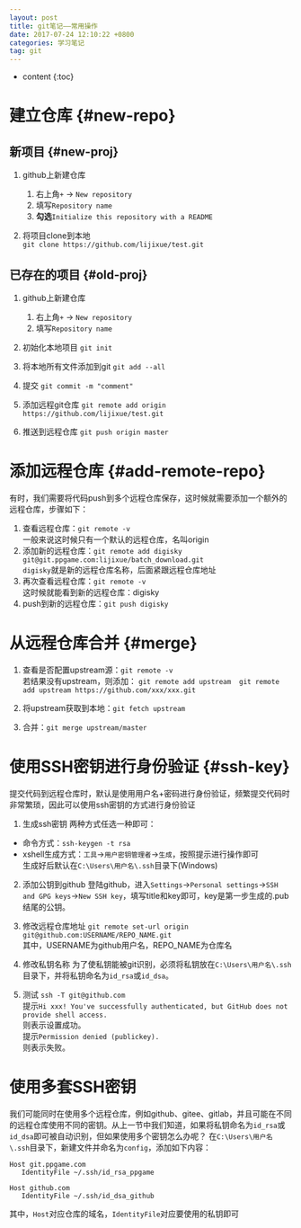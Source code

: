 ```yaml
---
layout: post
title: git笔记——常用操作
date: 2017-07-24 12:10:22 +0800
categories: 学习笔记
tag: git
---
```


* content
{:toc}


# 建立仓库 {#new-repo}
## 新项目 {#new-proj}
1. github上新建仓库
	1. 右上角`+` -> `New repository`
	2. 填写`Repository name`
	3. **勾选**`Initialize this repository with a README`

2. 将项目clone到本地<br>
`git clone https://github.com/lijixue/test.git`

## 已存在的项目 {#old-proj}
1. github上新建仓库
	1. 右上角`+` -> `New repository`
	2. 填写`Repository name`

2. 初始化本地项目
`git init`

3. 将本地所有文件添加到git
`git add --all`

4. 提交
`git commit -m "comment"`

5. 添加远程git仓库
`git remote add origin https://github.com/lijixue/test.git`

6. 推送到远程仓库
`git push origin master`

# 添加远程仓库 {#add-remote-repo}
有时，我们需要将代码push到多个远程仓库保存，这时候就需要添加一个额外的远程仓库，步骤如下：
1. 查看远程仓库：`git remote -v`
<br>一般来说这时候只有一个默认的远程仓库，名叫origin
2. 添加新的远程仓库：`git remote add digisky git@git.ppgame.com:lijixue/batch_download.git`
<br>`digisky`就是新的远程仓库名称，后面紧跟远程仓库地址
3. 再次查看远程仓库：`git remote -v`
<br>这时候就能看到新的远程仓库：digisky
4. push到新的远程仓库：`git push digisky`

# 从远程仓库合并 {#merge}
1. 查看是否配置upstream源：`git remote -v`<br>
若结果没有upstream，则添加：
```git remote add upstream  git remote add upstream https://github.com/xxx/xxx.git```

2. 将upstream获取到本地：`git fetch upstream`
3. 合并：`git merge upstream/master`

# 使用SSH密钥进行身份验证 {#ssh-key}
提交代码到远程仓库时，默认是使用用户名+密码进行身份验证，频繁提交代码时非常繁琐，因此可以使用ssh密钥的方式进行身份验证
1. 生成ssh密钥
两种方式任选一种即可：
* 命令方式：`ssh-keygen -t rsa`
* xshell生成方式：`工具`->`用户密钥管理者`->`生成`，按照提示进行操作即可<br>
生成好后默认在`C:\Users\用户名\.ssh`目录下(Windows)

2. 添加公钥到github
登陆github，进入`Settings`->`Personal settings`->`SSH and GPG keys`->`New SSH key`，填写title和key即可，key是第一步生成的.pub结尾的公钥。

3. 修改远程仓库地址
`git remote set-url origin git@github.com:USERNAME/REPO_NAME.git`<br>
其中，USERNAME为github用户名，REPO_NAME为仓库名

4. 修改私钥名称
为了使私钥能被git识别，必须将私钥放在`C:\Users\用户名\.ssh`目录下，并将私钥命名为`id_rsa`或`id_dsa`。

5. 测试
`ssh -T git@github.com`<br>
提示`Hi xxx! You've successfully authenticated, but GitHub does not provide shell access.`<br>
则表示设置成功。<br>
提示`Permission denied (publickey).`<br>
则表示失败。

# 使用多套SSH密钥
我们可能同时在使用多个远程仓库，例如github、gitee、gitlab，并且可能在不同的远程仓库使用不同的密钥。从上一节中我们知道，如果将私钥命名为`id_rsa`或`id_dsa`即可被自动识别，但如果使用多个密钥怎么办呢？
在`C:\Users\用户名\.ssh`目录下，新建文件并命名为`config`，添加如下内容：

```
Host git.ppgame.com  
   IdentityFile ~/.ssh/id_rsa_ppgame

Host github.com
   IdentityFile ~/.ssh/id_dsa_github
```
其中，`Host`对应仓库的域名，`IdentityFile`对应要使用的私钥即可